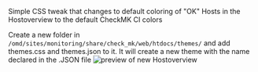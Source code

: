 Simple CSS tweak that changes to default coloring of "OK" Hosts in the Hostoverview to the default CheckMK CI colors

Create a new folder in  ```/omd/sites/monitoring/share/check_mk/web/htdocs/themes/``` and add themes.css and themes.json to it. 
It will create a new theme with the name declared in the .JSON file
![preview of new Hostoverview](https://i.imgur.com/XuTCtow.png)
